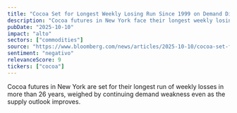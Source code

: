 ```yaml
---
title: "Cocoa Set for Longest Weekly Losing Run Since 1999 on Demand Dip"
description: "Cocoa futures in New York face their longest weekly losing streak in over 26 years due to weakening demand, despite an improving supply outlook."
pubDate: "2025-10-10"
impact: "alto"
sectors: ["commodities"]
source: "https://www.bloomberg.com/news/articles/2025-10-10/cocoa-set-for-longest-weekly-losing-run-since-1999-on-demand-dip"
sentiment: "negativo"
relevanceScore: 9
tickers: ["cocoa"]
---
```


Cocoa futures in New York are set for their longest run of weekly losses in more than 26 years, weighed by continuing demand weakness even as the supply outlook improves.
